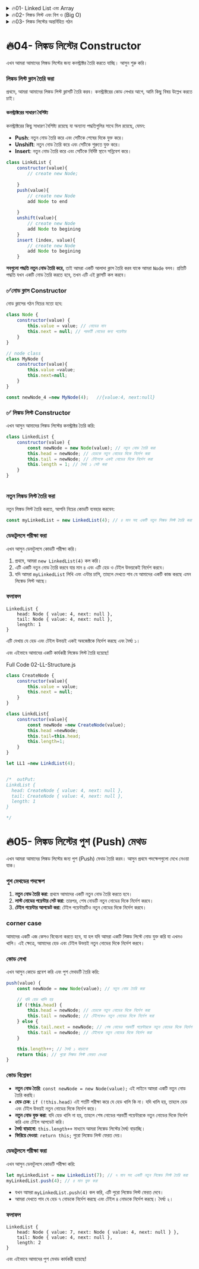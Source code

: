 <details>
    <summary>🔥01- Linked List এবং Array</summary>
    <br>

# 🔥01- Linked List এবং Array

এটি আমাদের প্রথম ডেটা স্ট্রাকচার যা আমরা তৈরি করতে যাচ্ছি, যা কিছুটা important. লিঙ্কড লিস্টগুলি পরিচয় করানোর জন্য, আমি এটি সেই ডেটা স্ট্রাকচারের সাথে তুলনা করব যা এটি সবচেয়ে বেশি তুলনা করা হয়, এবং তা হল অ্যারে।

### অ্যারের বৈশিষ্ট্য

- **index**: অ্যারেগুলির একটি index থাকে, যা প্রতিটি উপাদানকে চিহ্নিত করে।
- **মেমরিতে অবস্থান**: অ্যারে উপাদানগুলি ধারাবাহিকভাবে মেমরিতে সংরক্ষিত হয়।

### লিঙ্কড লিস্টের বৈশিষ্ট্য

- **index**: লিঙ্কড লিস্টগুলির কোনও সূচক নেই।
- **মেমরিতে অবস্থান**: লিঙ্কড লিস্টের উপাদানগুলি মেমরিতে যেকোনো জায়গায় থাকতে পারে এবং এটি ধারাবাহিক নয়।

### গ্রাফিকাল উপস্থাপন

লিঙ্কড লিস্টের উপাদানগুলিকে গ্রাফিক্যালভাবে উপস্থাপন করার জন্য, আমরা সবুজ বর্গক্ষেত্রের পরিবর্তে বেগুনি বৃত্ত ব্যবহার করব।
🔂 🔂 🔂

- **Head and Tail**: লিঙ্কড লিস্টে একটি ভেরিয়েবল থাকে যাকে "হেড" বলা হয়, যা প্রথম আইটেমকে নির্দেশ করে, এবং একটি "টেইল" থাকে, যা শেষ আইটেমকে নির্দেশ করে।
- **লিঙ্ক**: প্রতিটি আইটেম পরবর্তী আইটেমের দিকে নির্দেশ করে, এবং শেষ আইটেমটি `null` এর দিকে নির্দেশ করে। তাই আপনি "null terminated list" শব্দটি শুনতে পাবেন।

### সারসংক্ষেপ

অ্যারেগুলি ধারাবাহিকভাবে মেমরিতে সংরক্ষিত হয়, যেখানে লিঙ্কড লিস্টগুলি যেকোনো স্থানে থাকতে পারে। এই তুলনার মাধ্যমে আমরা লিঙ্কড লিস্ট এবং অ্যারের মধ্যে মৌলিক পার্থক্যগুলি বুঝতে পারি।

</details>

<details>
    <summary>🔥02- লিঙ্কড লিস্ট এবং বিগ ও (Big O)</summary>
    <br>

# 🔥02- লিঙ্কড লিস্ট এবং বিগ ও (Big O)

এটি আমাদের প্রথম ডেটা স্ট্রাকচার যা আমরা তৈরি করতে যাচ্ছি, এই সেকশনে, আমরা লিঙ্কড লিস্টের বিভিন্ন **অপারেশনের** জন্য বিগ ও বিশ্লেষণ করব।

### ✅ লিঙ্কড লিস্টে নোড যোগ করা

ধরি, আমাদের একটি লিঙ্কড লিস্ট আছে এবং আমরা একটি নতুন নোড (৪) যোগ করতে যাচ্ছি।

- **নতুন নোড যোগ করা**:
  - নতুন নোডটি শেষের দিকে যুক্ত করতে হলে, আমাদের শেষ নোডটি (tail) নতুন নোডের দিকে নির্দেশ করতে হবে।
  - এটি করার জন্য, আমরা `tail` কে নতুন নোডের দিকে নির্দেশিত করি।
  - এটি একটি ধ্রুবক সময় (O(1))।

### ✅ লিঙ্কড লিস্ট থেকে নোড মুছে ফেলা

- **শেষ থেকে মুছে ফেলা**:
  - শেষ নোডটি মুছে ফেলতে হলে, আমাদের শেষের দিকে (tail) যাওয়ার জন্য পুরো লিস্টটি পার হতে হবে।
  - তাই, এটি O(n)।

### শুরু থেকে নোড যোগ করা

- **শুরুর দিকে যোগ করা**:
  - নতুন নোডটি যুক্ত করতে হলে, হেডকে নতুন নোডের দিকে নির্দেশ করতে হবে।
  - এটি O(1)।

### শুরু থেকে নোড মুছে ফেলা

- **শুরু থেকে মুছে ফেলা**:
  - হেডকে পরবর্তী নোডের দিকে নির্দেশ করতে হবে।
  - এটি O(1)।

### মধ্যবর্তী অবস্থানে ইনসার্ট করা

- **মধ্যবর্তী অবস্থানে ইনসার্ট করা**:
  - একটি নির্দিষ্ট ইনডেক্সে ইনসার্ট করার জন্য, আমাদের হেড থেকে শুরু করে পুরো লিস্টটি পার হতে হবে।
  - তাই, এটি O(n)।

### মধ্যবর্তী অবস্থানে আইটেম মুছে ফেলা

- **মধ্যবর্তী অবস্থানে মুছে ফেলা**:
  - একইভাবে, একটি নির্দিষ্ট ইনডেক্সে আইটেম মুছে ফেলতে হলে, পুরো লিস্টটি পার হতে হবে।
  - তাই, এটি O(n)।

### আইটেম খোঁজা

- **মান দ্বারা খোঁজা**:

  - যদি আমরা মান দ্বারা খুঁজতে চাই, তাহলে হেড থেকে শুরু করে পুরো লিস্টটি পার হতে হবে।
  - এটি O(n)।

- **ইনডেক্স দ্বারা খোঁজা**:
  - ইনডেক্স দ্বারা খুঁজতে হলে, আবারও হেড থেকে শুরু করে পুরো লিস্টটি পার হতে হবে।
  - তাই, এটি O(n)।
  

- Push Pop works in Tail part add or remove
- unshift works in the Head part add or remove

### অ্যারে এবং লিঙ্কড লিস্টের তুলনা

| অপারেশন                      | অ্যারে (Array) | লিঙ্কড লিস্ট (Linked List) |
| ---------------------------- | -------------- | -------------------------- |
| শেষ থেকে POP করা              | O(1)           | O(n)                       |
| ইনডেক্স দ্বারা খোঁজা         | O(1)           | O(n)                       |
| শুরুতে যোগ করা               | O(n)           | O(1)                       |
| শুরুতে মুছে ফেলা             | O(n)           | O(1)                       |
| মধ্যবর্তী অবস্থানে যোগ করা   | O(n)           | O(n)                       |
| মধ্যবর্তী অবস্থানে মুছে ফেলা | O(n)           | O(n)                       |

এটি একটি দ্রুত পর্যালোচনা ছিল যে কিভাবে লিঙ্কড লিস্ট এবং অ্যারে বিভিন্ন অপারেশনের জন্য বিগ ও বিশ্লেষণে ভিন্ন।


```javascript
let myLinkedList = new LinkedList(23); // প্রথম নোডের মান 23 দিয়ে লিঙ্কড লিস্ট তৈরি করে
myLinkedList.push(7);                    // শেষে 7 যোগ করে  | O(1)
myLinkedList.unshift(3);                 // শুরুতে 3 যোগ করে
myLinkedList.insertAt(1, 11);            // সূচক 1 এ 11 সন্নিবেশ করে
myLinkedList.remove(1);                  // সূচক 1 থেকে আইটেম অপসারণ করে (11)
```

```javascript
class LinkedList {
    constructor(value) {
        this.head = { value: value, next: null }; // হেড নোড শুরু করা
        this.length = 1; // দৈর্ঘ্য ট্র্যাক করা
    }
    
    push(value) {
        // শেষের দিকে নতুন নোড যোগ করার মেথড
    }

    unshift(value) {
        // শুরুতে নতুন নোড যোগ করার মেথড
    }

    insertAt(index, value) {
        // নির্দিষ্ট সূচকে একটি নোড সন্নিবেশ করার মেথড
    }

    remove(index) {
        // নির্দিষ্ট সূচক থেকে একটি নোড অপসারণ করার মেথড
    }

    pop() {
        // শেষ নোড অপসারণ করার মেথড
    }

    shift() {
        // প্রথম নোড অপসারণ করার মেথড
    }
}
```

</details>



<details>
    <summary>🔥03- লিঙ্কড লিস্টের অন্তর্নিহিত গঠন</summary>
    <br>

# 🔥03- লিঙ্কড লিস্টের অন্তর্নিহিত গঠন

এখন আমরা লিঙ্কড লিস্টের অন্তর্নিহিত গঠন নিয়ে আলোচনা করব। আসুন দেখি এটি আসলে কীভাবে তৈরি হয়।

### নোডের গঠন

লিঙ্কড লিস্টের প্রতিটি উপাদানকে নোড বলা হয়। একটি নোডে দুটি প্রধান উপাদান থাকে:

1. **মান (Value)**: এটি নোডের মূল তথ্য।
2. **পয়েন্টার (Pointer)**: এটি পরবর্তী নোডের ঠিকানাকে নির্দেশ করে।

একটি নোডের গঠন নিচের মতো হতে পারে:

```javascript
{
    value: 7,
    next: <pointer to the next node>
}
```

### লিঙ্কড লিস্টে নোড যোগ করা

যখন আমরা একটি নতুন নোড (যেমন ৪) যোগ করি, তখন আমাদের প্রথমে নিশ্চিত করতে হবে যে পূর্ববর্তী নোড (যেমন ৭) নতুন নোডের দিকে নির্দেশ করে। এটি করার জন্য, আমরা ৭ এর `next` পয়েন্টারকে নতুন নোডের ঠিকানায় সেট করি। 

```javascript
node7.next = node4; // ৭ নোডটি ৪ নোডের দিকে নির্দেশ করে
```

এখন, `tail` পয়েন্টারটিও নতুন নোড (৪) এর দিকে নির্দেশ করবে।

### হেড এবং টেইল

- **হেড (Head)**: এটি প্রথম নোডকে নির্দেশ করে।
- **টেইল (Tail)**: এটি শেষ নোডকে নির্দেশ করে এবং এটি সর্বদা শেষের দিকে নির্দেশিত থাকে।

### গ্রাফিক্যাল উপস্থাপন

লিঙ্কড লিস্টকে গ্রাফিক্যালভাবে উপস্থাপন করতে, আমরা সাধারণত একটি ডায়াগ্রাম ব্যবহার করি যেখানে প্রতিটি নোড একটি বৃত্তে চিত্রিত হয় এবং পয়েন্টারগুলি তীর দ্বারা চিহ্নিত করা হয়। 

### উদাহরণ

নিচে একটি উদাহরণ দেওয়া হল যেখানে আমরা একটি লিঙ্কড লিস্ট তৈরি করছি:

```javascript
class Node {
    constructor(value) {
        this.value = value;
        this.next = null; // পরবর্তী নোডের জন্য পয়েন্টার
    }
}

class LinkedList {
    constructor() {
        this.head = null; // প্রথম নোড
        this.tail = null; // শেষ নোড
    }

    add(value) {
        const newNode = new Node(value);
        if (!this.head) {
            this.head = newNode;
            this.tail = newNode;
        } else {
            this.tail.next = newNode; // শেষ নোডের পরবর্তী পয়েন্টার সেট করা
            this.tail = newNode; // টেইল আপডেট করা
        }
    }
}
```

### উপসংহার

লিঙ্কড লিস্ট হল একটি ডাইনামিক ডেটা স্ট্রাকচার যা বিভিন্ন ধরনের অপারেশন সম্পাদনের জন্য খুবই কার্যকর। প্রতিটি নোডে তথ্য এবং পরবর্তী নোডের ঠিকানা থাকে, যা আমাদেরকে সহজেই নতুন উপাদান যুক্ত করতে এবং মুছে ফেলতে দেয়। এই গঠনটি আমাদেরকে মেমরি ব্যবস্থাপনায় নমনীয়তা প্রদান করে।

এবং এটিই ছিল আমাদের লিঙ্কেড লিস্টের অন্তর্নিহিত গঠন নিয়ে আলোচনা।


</details>






# 🔥04- লিঙ্কড লিস্টের Constructor

এখন আমরা আমাদের লিঙ্কড লিস্টের জন্য কনস্ট্রাক্টর তৈরি করতে যাচ্ছি। আসুন শুরু করি।

### লিঙ্কড লিস্ট ক্লাস তৈরি করা

প্রথমে, আমরা আমাদের লিঙ্কড লিস্ট ক্লাসটি তৈরি করব। কনস্ট্রাক্টরের কোড লেখার আগে, আমি কিছু বিষয় উল্লেখ করতে চাই। 

#### কনস্ট্রাক্টরের সাধারণ বৈশিষ্ট্য

কনস্ট্রাক্টরের কিছু সাধারণ বৈশিষ্ট্য রয়েছে যা অন্যান্য পদ্ধতিগুলির সাথে মিল রয়েছে, যেমন:

- **Push**: নতুন নোড তৈরি করে এবং সেটিকে শেষের দিকে যুক্ত করে।
- **Unshift**: নতুন নোড তৈরি করে এবং সেটিকে শুরুতে যুক্ত করে।
- **Insert**: নতুন নোড তৈরি করে এবং সেটিকে নির্দিষ্ট স্থানে সন্নিবেশ করে।

```javascript
class LinkdList {
    constructor(value){
        // create new Node;
        
    }
    push(value){
        // create new Node
        add Node to end
       
    }
    unshift(value){
        // create new Node
        add Node to begining
    }
    insert (index, value){
        // create new Node
        add Node to begining
    }
```


**সবগুলো পদ্ধতি নতুন নোড তৈরি করে,** তাই আমরা একটি আলাদা ক্লাস তৈরি করব যাকে আমরা `Node` বলব। প্রতিটি পদ্ধতি যখন একটি নোড তৈরি করতে হবে, তখন এটি এই ক্লাসটি কল করবে।

### ✅নোড ক্লাস Constructor

নোড ক্লাসের গঠন নিচের মতো হবে:

```javascript
class Node {
    constructor(value) {
        this.value = value; // নোডের মান
        this.next = null; // পরবর্তী নোডের জন্য পয়েন্টার
    }
}
```

```javascript
// node class
class MyNode {
    constructor(value){
        this.value =value;
        this.next=null;
    }
}

const newNode_4 =new MyNode(4);   //{value:4, next:null}
```

### ✅ লিঙ্কড লিস্ট Constructor

এখন আসুন আমাদের লিঙ্কড লিস্টের কনস্ট্রাক্টর তৈরি করি:

```javascript
class LinkedList {
    constructor(value) {
        const newNode = new Node(value); // নতুন নোড তৈরি করা
        this.head = newNode; // হেডকে নতুন নোডের দিকে নির্দেশ করা
        this.tail = newNode; // টেইলকে একই নোডের দিকে নির্দেশ করা
        this.length = 1; // দৈর্ঘ্য ১ সেট করা
    }
}



```

### নতুন লিঙ্কড লিস্ট তৈরি করা

নতুন লিঙ্কড লিস্ট তৈরি করতে, আপনি নিচের কোডটি ব্যবহার করবেন:

```javascript
const myLinkedList = new LinkedList(4); // ৪ মান সহ একটি নতুন লিঙ্কড লিস্ট তৈরি করা
```

### ডেভটুলসে পরীক্ষা করা

এখন আসুন ডেভটুলসে কোডটি পরীক্ষা করি। 

1. প্রথমে, আমরা `new LinkedList(4)` কল করি।
2. এটি একটি নতুন নোড তৈরি করবে যার মান ৪ এবং এটি হেড ও টেইল উভয়কেই নির্দেশ করবে।
3. যদি আমরা `myLinkedList` লিখি এবং এন্টার চাপি, তাহলে দেখতে পাব যে আমাদের একটি কাজ করছে এমন লিঙ্কেড লিস্ট আছে।

### ফলাফল

```plaintext
LinkedList {
    head: Node { value: 4, next: null },
    tail: Node { value: 4, next: null },
    length: 1
}
```

এটি দেখায় যে হেড এবং টেইল উভয়ই একই অবজেক্টকে নির্দেশ করছে এবং দৈর্ঘ্য ১।

এবং এইভাবে আমাদের একটি কার্যকরী লিঙ্কেড লিস্ট তৈরি হয়েছে!


Full Code 02-LL-Structure.js

```javascript
class CreateNode {
    constructor(value){
        this.value = value;
        this.next = null;
    }
}

class LinkdList{
    constructor(value){
        const newNode =new CreateNode(value);
        this.head =newNode;
        this.tail=this.head;
        this.length=1;
    }
}

let LL1 =new LinkdList(4);


/*  outPut:
LinkdList {
  head: CreateNode { value: 4, next: null },
  tail: CreateNode { value: 4, next: null },
  length: 1
}

*/
```




# 🔥05- লিঙ্কড লিস্টের পুশ (Push) মেথড

এখন আমরা আমাদের লিঙ্কড লিস্টের জন্য পুশ (Push) মেথড তৈরি করব। আসুন প্রথমে পদক্ষেপগুলো দেখে নেওয়া যাক।

### পুশ মেথডের পদক্ষেপ

1. **নতুন নোড তৈরি করা**: প্রথমে আমাদের একটি নতুন নোড তৈরি করতে হবে।
2. **লাস্ট নোডের পয়েন্টার সেট করা**: তারপর, শেষ নোডটি নতুন নোডের দিকে নির্দেশ করবে।
3. **টেইল পয়েন্টার আপডেট করা**: টেইল পয়েন্টারটিও নতুন নোডের দিকে নির্দেশ করবে।

### corner case

আমাদের একটি এজ কেসও বিবেচনা করতে হবে, যা হল যদি আমরা একটি লিঙ্কড লিস্টে নোড যুক্ত করি যা এখনও খালি। এই ক্ষেত্রে, আমাদের হেড এবং টেইল উভয়ই নতুন নোডের দিকে নির্দেশ করবে।

### কোড লেখা

এখন আসুন কোডে প্রবেশ করি এবং পুশ মেথডটি তৈরি করি:

```javascript
push(value) {
    const newNode = new Node(value); // নতুন নোড তৈরি করা

    // যদি হেড খালি হয়
    if (!this.head) {
        this.head = newNode; // হেডকে নতুন নোডের দিকে নির্দেশ করা
        this.tail = newNode; // টেইলকেও নতুন নোডের দিকে নির্দেশ করা
    } else {
        this.tail.next = newNode; // শেষ নোডের পরবর্তী পয়েন্টারকে নতুন নোডের দিকে নির্দেশ করা
        this.tail = newNode; // টেইলকে নতুন নোডের দিকে নির্দেশ করা
    }

    this.length++; // দৈর্ঘ্য ১ বাড়ানো
    return this; // পুরো লিঙ্কড লিস্ট ফেরত দেওয়া
}
```

### কোড বিশ্লেষণ

- **নতুন নোড তৈরি**: `const newNode = new Node(value);` এই লাইনে আমরা একটি নতুন নোড তৈরি করছি।
- **হেড চেক**: `if (!this.head)` এই শর্তটি পরীক্ষা করে যে হেড খালি কি না। যদি খালি হয়, তাহলে হেড এবং টেইল উভয়ই নতুন নোডের দিকে নির্দেশ করে।
- **নতুন নোড যুক্ত করা**: যদি হেড খালি না হয়, তাহলে শেষ নোডের পরবর্তী পয়েন্টারকে নতুন নোডের দিকে নির্দেশ করি এবং টেইল আপডেট করি।
- **দৈর্ঘ্য বাড়ানো**: `this.length++` মাধ্যমে আমরা লিঙ্কেড লিস্টের দৈর্ঘ্য বাড়াচ্ছি।
- **ফিরিয়ে দেওয়া**: `return this;` পুরো লিঙ্কেড লিস্ট ফেরত দেয়।

### ডেভটুলসে পরীক্ষা করা

এখন আসুন ডেভটুলসে কোডটি পরীক্ষা করি:

```javascript
let myLinkedList = new LinkedList(7); // ৭ মান সহ একটি নতুন লিঙ্কেড লিস্ট তৈরি করা
myLinkedList.push(4); // ৪ মান যুক্ত করা
```

- যখন আমরা `myLinkedList.push(4)` কল করি, এটি পুরো লিঙ্কেড লিস্ট ফেরত দেবে।
- আমরা দেখতে পাব যে হেড ৭ নোডকে নির্দেশ করছে এবং টেইল ৪ নোডকে নির্দেশ করছে। দৈর্ঘ্য ২।

### ফলাফল

```plaintext
LinkedList {
    head: Node { value: 7, next: Node { value: 4, next: null } },
    tail: Node { value: 4, next: null },
    length: 2
}
```

এবং এইভাবে আমাদের পুশ মেথড কার্যকরী হয়েছে!
